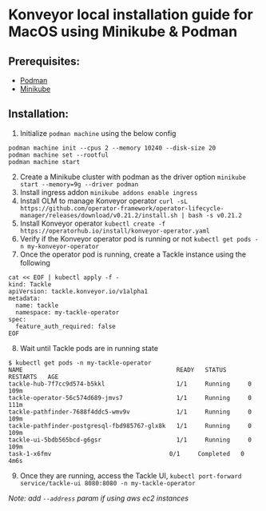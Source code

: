 # Konveyor local installation guide for MacOS using Minikube & Podman

## Prerequisites:
* [Podman](https://podman.io/getting-started/installation)
* [Minikube](https://minikube.sigs.k8s.io/docs/start/)

## Installation:
1. Initialize `podman machine` using the below config
```
podman machine init --cpus 2 --memory 10240 --disk-size 20
podman machine set --rootful
podman machine start
```
2. Create a Minikube cluster with podman as the driver option
`minikube start --memory=9g --driver podman`
3. Install ingress addon
`minikube addons enable ingress`
4. Install OLM to manage Konveyor operator
`curl -sL https://github.com/operator-framework/operator-lifecycle-manager/releases/download/v0.21.2/install.sh | bash -s v0.21.2`
5. Install Konveyor operator
`kubectl create -f https://operatorhub.io/install/konveyor-operator.yaml`
6. Verify if the Konveyor operator pod is running or not
`kubectl get pods -n my-konveyor-operator`
7. Once the operator pod is running, create a Tackle instance using the following 
```
cat << EOF | kubectl apply -f -
kind: Tackle
apiVersion: tackle.konveyor.io/v1alpha1
metadata:
  name: tackle
  namespace: my-tackle-operator
spec:
  feature_auth_required: false
EOF

```

8. Wait until Tackle pods are in running state
```
$ kubectl get pods -n my-tackle-operator
NAME                                           READY   STATUS      RESTARTS   AGE
tackle-hub-7f7cc9d574-b5kkl                    1/1     Running     0          109m
tackle-operator-56c574d689-jmvs7               1/1     Running     0          111m
tackle-pathfinder-7688f4ddc5-wmv9v             1/1     Running     0          109m
tackle-pathfinder-postgresql-fbd985767-glx8k   1/1     Running     0          109m
tackle-ui-5bdb565bcd-g6gsr                     1/1     Running     0          109m
task-1-x6fmv                                 0/1     Completed   0          4m6s 
```

9. Once they are running, access the Tackle UI,
`kubectl port-forward service/tackle-ui 8080:8080 -n my-tackle-operator`

*Note: add `--address` param if using aws ec2 instances*
